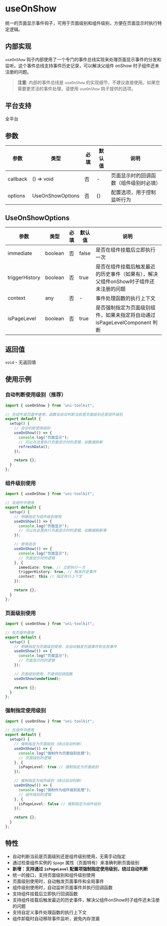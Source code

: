 # useOnShow

统一的页面显示事件钩子，可用于页面级别和组件级别，方便在页面显示时执行特定逻辑。

## 内部实现

`useOnShow` 钩子内部使用了一个专门的事件总线实现来处理页面显示事件的分发和监听。这个事件总线支持事件历史记录，可以解决父组件 onShow 时子组件还未注册的问题。

> **注意**: 内部的事件总线是 `useOnShow` 的实现细节，不建议直接使用。如果您需要更灵活的事件处理，请使用 `useOnShow` 钩子提供的选项。

## 平台支持

全平台

## 参数

| 参数     | 类型             | 必填 | 默认值 | 说明                                   |
| -------- | ---------------- | ---- | ------ | -------------------------------------- |
| callback | () => void       | 否   | -      | 页面显示时的回调函数（组件级别时必填） |
| options  | UseOnShowOptions | 否   | {}     | 配置选项，用于控制监听行为             |

## UseOnShowOptions

| 参数           | 类型    | 必填 | 默认值 | 说明                                                                                 |
| -------------- | ------- | ---- | ------ | ------------------------------------------------------------------------------------ |
| immediate      | boolean | 否   | false  | 是否在组件挂载后立即执行一次                                                         |
| triggerHistory | boolean | 否   | true   | 是否在组件挂载后触发最近的历史事件（如果有），解决父组件onShow时子组件还未注册的问题 |
| context        | any     | 否   | -      | 事件处理函数的执行上下文                                                             |
| isPageLevel    | boolean | 否   | true   | 是否强制指定为页面级别组件，如果未指定将自动通过 isPageLevelComponent 判断           |

## 返回值

`void` - 无返回值

## 使用示例

### 自动判断使用级别（推荐）

```typescript
import { useOnShow } from "uni-toolkit";

// 在组件或页面中使用，函数会自动判断当前是页面级别还是组件级别
export default {
  setup() {
    // 自动判断使用级别
    useOnShow(() => {
      console.log("页面显示");
      // 可以在这里执行页面显示时的逻辑，如数据刷新
      refreshData();
    });

    return {};
  }
};
```

### 组件级别使用

```typescript
import { useOnShow } from "uni-toolkit";

// 在组件中使用
export default {
  setup() {
    // 明确指定为组件级别使用
    useOnShow(() => {
      console.log("页面显示");
      // 可以在这里执行页面显示时的逻辑，如数据刷新等
    });

    // 使用选项
    useOnShow(() => {
      console.log("页面显示");
      // 页面显示时的逻辑
    }, {
      immediate: true, // 立即执行一次
      triggerHistory: true, // 触发历史事件
      context: this // 指定执行上下文
    });

    return {};
  }
};
```

### 页面级别使用

```typescript
import { useOnShow } from "uni-toolkit";

// 在页面中使用
export default {
  setup() {
    // 明确指定为页面级别使用，会自动触发页面事件和全局事件
    useOnShow(() => {
      console.log("页面显示");
      // 页面显示时的逻辑
    });

    // 页面级别使用，不提供回调函数
    useOnShow(undefined);

    return {};
  }
};
```

### 强制指定使用级别

```typescript
import { useOnShow } from "uni-toolkit";

// 在组件中使用
export default {
  setup() {
    // 强制指定为页面级别（绕过自动判断）
    useOnShow(() => {
      console.log("强制作为页面级别处理");
      // 页面级别的逻辑
    }, {
      isPageLevel: true // 强制指定为页面级别
    });

    // 强制指定为组件级别（绕过自动判断）
    useOnShow(() => {
      console.log("强制作为组件级别处理");
      // 组件级别的逻辑
    }, {
      isPageLevel: false // 强制指定为组件级别
    });

    return {};
  }
};
```

## 特性

- 自动判断当前是页面级别还是组件级别使用，无需手动指定
- 通过检查组件实例的 `$page` 属性（页面特有）来准确判断页面级别
- **新增：支持通过 `isPageLevel` 配置项强制指定使用级别，绕过自动判断**
- 统一的接口，支持页面级别和组件级别使用
- 页面级别使用时，自动触发页面事件和全局事件
- 组件级别使用时，自动监听页面事件并执行回调函数
- 支持组件挂载后立即执行回调函数
- 支持组件挂载后触发最近的历史事件，解决父组件onShow时子组件还未注册的问题
- 支持自定义事件处理函数的执行上下文
- 组件卸载时自动移除事件监听，避免内存泄漏
